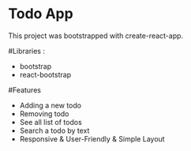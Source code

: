 # Todo App

This project was bootstrapped with create-react-app.


#Libraries :

- bootstrap
- react-bootstrap

#Features

- Adding a new todo
- Removing todo
- See all list of todos
- Search a todo by text
- Responsive & User-Friendly & Simple Layout
